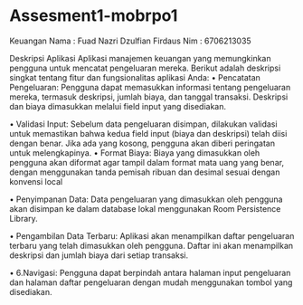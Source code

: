 # Assesment1-mobrpo1

Keuangan
Nama : Fuad Nazri Dzulfian Firdaus
Nim  : 6706213035

Deskripsi Aplikasi	Aplikasi manajemen keuangan yang memungkinkan pengguna untuk mencatat pengeluaran mereka. Berikut adalah deskripsi singkat tentang fitur dan fungsionalitas aplikasi Anda:
•	Pencatatan Pengeluaran: Pengguna dapat memasukkan informasi tentang pengeluaran mereka, termasuk deskripsi, jumlah biaya, dan tanggal transaksi. Deskripsi dan biaya dimasukkan melalui field input yang disediakan.

•	Validasi Input: Sebelum data pengeluaran disimpan, dilakukan validasi untuk memastikan bahwa kedua field input (biaya dan deskripsi) telah diisi dengan benar. Jika ada yang kosong, pengguna akan diberi peringatan untuk melengkapinya.
•	Format Biaya: Biaya yang dimasukkan oleh pengguna akan diformat agar tampil dalam format mata uang yang benar, dengan menggunakan tanda pemisah ribuan dan desimal sesuai dengan konvensi local

•	Penyimpanan Data: Data pengeluaran yang dimasukkan oleh pengguna akan disimpan ke dalam database lokal menggunakan Room Persistence Library.


•	Pengambilan Data Terbaru: Aplikasi akan menampilkan daftar pengeluaran terbaru yang telah dimasukkan oleh pengguna. Daftar ini akan menampilkan deskripsi dan jumlah biaya dari setiap transaksi.

•	6.Navigasi: Pengguna dapat berpindah antara halaman input pengeluaran dan halaman daftar pengeluaran dengan mudah menggunakan tombol yang disediakan.
